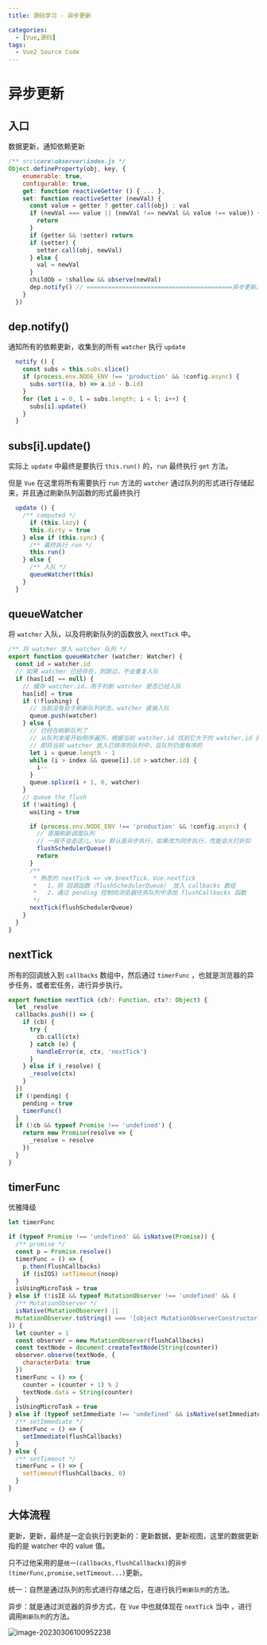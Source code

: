 ```yaml
---
title: 源码学习 - 异步更新

categories:
  - [Vue,源码]
tags: 
  - Vue2 Source Code
---
```


# 异步更新

## 入口

数据更新，通知依赖更新

```js
/** src\core\observer\index.js */
Object.defineProperty(obj, key, {
    enumerable: true,
    configurable: true,
    get: function reactiveGetter () { ... },
    set: function reactiveSetter (newVal) {
      const value = getter ? getter.call(obj) : val
      if (newVal === value || (newVal !== newVal && value !== value)) {
        return
      }
      if (getter && !setter) return
      if (setter) {
        setter.call(obj, newVal)
      } else {
        val = newVal
      }
      childOb = !shallow && observe(newVal)
      dep.notify() // =========================================异步更新入口
    }
  })
```

## dep.notify()

通知所有的依赖更新，收集到的所有 `watcher` 执行 `update`

```js
  notify () {
    const subs = this.subs.slice()
    if (process.env.NODE_ENV !== 'production' && !config.async) {
      subs.sort((a, b) => a.id - b.id)
    }
    for (let i = 0, l = subs.length; i < l; i++) {
      subs[i].update()
    }
  }
```

## subs[i].update()

实际上 `update` 中最终是要执行 `this.run()` 的，`run` 最终执行 `get` 方法。

但是 `Vue` 在这里将所有需要执行 `run` 方法的 `watcher` 通过队列的形式进行存储起来，并且通过刷新队列函数的形式最终执行

```js
  update () {
    /** computed */
      if (this.lazy) {
      this.dirty = true
    } else if (this.sync) {
      /** 最终执行 run */
      this.run()
    } else {
      /** 入队 */
      queueWatcher(this)
    }
  }
```

## queueWatcher

将 `watcher` 入队，以及将刷新队列的函数放入 `nextTick` 中。

```js
/** 将 watcher 放入 watcher 队列 */
export function queueWatcher (watcher: Watcher) {
  const id = watcher.id
  // 如果 watcher 已经存在，则跳过，不会重复入队
  if (has[id] == null) {
    // 缓存 watcher.id，用于判断 watcher 是否已经入队
    has[id] = true
    if (!flushing) {
      // 当前没有处于刷新队列状态，watcher 直接入队
      queue.push(watcher)
    } else {
      // 已经在刷新队列了
      // 从队列末尾开始倒序遍历，根据当前 watcher.id 找到它大于的 watcher.id 的位置，然后将自己插入到该位置之后的下一个位置
      // 即将当前 watcher 放入已排序的队列中，且队列仍是有序的
      let i = queue.length - 1
      while (i > index && queue[i].id > watcher.id) {
        i--
      }
      queue.splice(i + 1, 0, watcher)
    }
    // queue the flush
    if (!waiting) {
      waiting = true

      if (process.env.NODE_ENV !== 'production' && !config.async) {
        // 直接刷新调度队列
        // 一般不会走这儿，Vue 默认是异步执行，如果改为同步执行，性能会大打折扣
        flushSchedulerQueue()
        return
      }
      /**
       * 熟悉的 nextTick => vm.$nextTick、Vue.nextTick
       *   1、将 回调函数（flushSchedulerQueue） 放入 callbacks 数组
       *   2、通过 pending 控制向浏览器任务队列中添加 flushCallbacks 函数
       */
      nextTick(flushSchedulerQueue)
    }
  }
}
```

## nextTick

所有的回调放入到 `callbacks` 数组中，然后通过 `timerFunc` ，也就是浏览器的异步任务，或者宏任务，进行异步执行。

```js
export function nextTick (cb?: Function, ctx?: Object) {
  let _resolve
  callbacks.push(() => {
    if (cb) {
      try {
        cb.call(ctx)
      } catch (e) {
        handleError(e, ctx, 'nextTick')
      }
    } else if (_resolve) {
      _resolve(ctx)
    }
  })
  if (!pending) {
    pending = true
    timerFunc()
  }
  if (!cb && typeof Promise !== 'undefined') {
    return new Promise(resolve => {
      _resolve = resolve
    })
  }
}
```

## timerFunc

优雅降级

```js
let timerFunc

if (typeof Promise !== 'undefined' && isNative(Promise)) {
  /** promise */
  const p = Promise.resolve()
  timerFunc = () => {
    p.then(flushCallbacks)
    if (isIOS) setTimeout(noop)
  }
  isUsingMicroTask = true
} else if (!isIE && typeof MutationObserver !== 'undefined' && (
  /** MutationObserver */
  isNative(MutationObserver) ||
  MutationObserver.toString() === '[object MutationObserverConstructor]'
)) {
  let counter = 1
  const observer = new MutationObserver(flushCallbacks)
  const textNode = document.createTextNode(String(counter))
  observer.observe(textNode, {
    characterData: true
  })
  timerFunc = () => {
    counter = (counter + 1) % 2
    textNode.data = String(counter)
  }
  isUsingMicroTask = true
} else if (typeof setImmediate !== 'undefined' && isNative(setImmediate)) {
  /** setImmediate */
  timerFunc = () => {
    setImmediate(flushCallbacks)
  }
} else {
  /** setTimeout */
  timerFunc = () => {
    setTimeout(flushCallbacks, 0)
  }
}
```

## 大体流程

更新，更新，最终是一定会执行到更新的：更新数据，更新视图，这里的数据更新指的是 watcher 中的 value 值。

只不过他采用的是`统一(callbacks,flushCallbacks)`的`异步(timerFunc,promise,setTimeout...)`更新。

统一：自然是通过队列的形式进行存储之后，在进行执行`刷新队列`的方法。

异步：就是通过浏览器的异步方式，在 `Vue` 中也就体现在 `nextTick` 当中 ，进行调用`刷新队列`的方法。

![image-20230306100952238](https://s2.loli.net/2023/03/06/aswJTMAUuo4OCiE.png)

## 